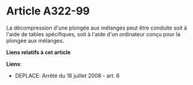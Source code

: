# Article A322-99

La décompression d'une plongée aux mélanges peut être conduite soit à l'aide de tables spécifiques, soit à l'aide d'un
ordinateur conçu pour la plongée aux mélanges.

**Liens relatifs à cet article**

**Liens**:

  - DEPLACE: Arrêté du 18 juillet 2008 - art. 6
